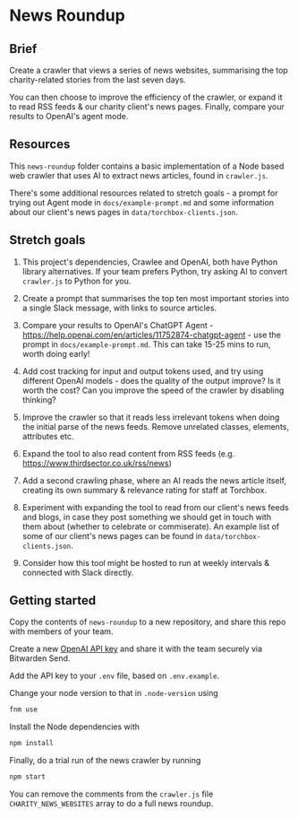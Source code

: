 # News Roundup

## Brief

Create a crawler that views a series of news websites, summarising the top charity-related stories from the last seven days.

You can then choose to improve the efficiency of the crawler, or expand it to read RSS feeds & our charity client's news pages. Finally, compare your results to OpenAI's agent mode.

## Resources

This `news-roundup` folder contains a basic implementation of a Node based web crawler that uses AI to extract news articles, found in `crawler.js`. 

There's some additional resources related to stretch goals - a prompt for trying out Agent mode in `docs/example-prompt.md` and some information about our client's news pages in `data/torchbox-clients.json`.

## Stretch goals

1. This project's dependencies, Crawlee and OpenAI, both have Python library alternatives. If your team prefers Python, try asking AI to convert `crawler.js` to Python for you.

2. Create a prompt that summarises the top ten most important stories into a single Slack message, with links to source articles.

3. Compare your results to OpenAI's ChatGPT Agent - https://help.openai.com/en/articles/11752874-chatgpt-agent - use the prompt in `docs/example-prompt.md`. This can take 15-25 mins to run, worth doing early!

4. Add cost tracking for input and output tokens used, and try using different OpenAI models - does the quality of the output improve? Is it worth the cost? Can you improve the speed of the crawler by disabling thinking?

5. Improve the crawler so that it reads less irrelevant tokens when doing the initial parse of the news feeds. Remove unrelated classes, elements, attributes etc.

6. Expand the tool to also read content from RSS feeds (e.g. https://www.thirdsector.co.uk/rss/news) 

7. Add a second crawling phase, where an AI reads the news article itself, creating its own summary & relevance rating for staff at Torchbox.

8. Experiment with expanding the tool to read from our client's news feeds and blogs, in case they post something we should get in touch with them about (whether to celebrate or commiserate). An example list of some of our client's news pages can be found in `data/torchbox-clients.json`.

9. Consider how this tool might be hosted to run at weekly intervals & connected with Slack directly.

## Getting started

Copy the contents of `news-roundup` to a new repository, and share this repo with members of your team.

Create a new [OpenAI API key](https://platform.openai.com/api-keys) and share it with the team securely via Bitwarden Send.

Add the API key to your `.env` file, based on `.env.example`.

Change your node version to that in `.node-version` using

```bash
fnm use
```

Install the Node dependencies with

```bash
npm install
```

Finally, do a trial run of the news crawler by running

```bash
npm start
```

You can remove the comments from the `crawler.js` file `CHARITY_NEWS_WEBSITES` array to do a full news roundup.